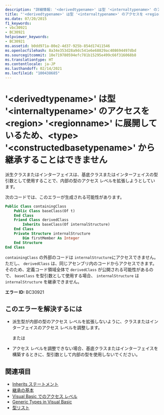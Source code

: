 ```yaml
---
description: "詳細情報: '<derivedtypename>' は型 '<internaltypename>' のアクセスを <region> '<regionname>' に展開しているため、<type> '<constructedbasetypename>' から継承することはできません"
title: "'<derivedtypename>' は型 '<internaltypename>' のアクセスを <region> '<regionname>' に展開しているため、<type> '<constructedbasetypename>' から継承することはできません"
ms.date: 07/20/2015
f1_keywords:
- vbc30921
- BC30921
helpviewer_keywords:
- BC30921
ms.assetid: b0dd971a-80e2-4d37-925b-854d17411546
ms.openlocfilehash: 8a34e353d28a9dc541e6e68829ac408694497dbd
ms.sourcegitcommit: 10e719780594efc781b15295e499c66f316068b8
ms.translationtype: HT
ms.contentlocale: ja-JP
ms.lasthandoff: 02/14/2021
ms.locfileid: "100438685"
---
```

# <a name="derivedtypename-cannot-inherit-from-type-constructedbasetypename-because-it-expands-the-access-of-type-internaltypename-to-region-regionname"></a>'\<derivedtypename>' は型 '\<internaltypename>' のアクセスを \<region> '\<regionname>' に展開しているため、\<type> '\<constructedbasetypename>' から継承することはできません

派生クラスまたはインターフェイスは、基底クラスまたはインターフェイスの型引数として使用することで、内部の型のアクセス レベルを拡張しようとしています。  
  
 次のコードでは、このエラーが生成される可能性があります。  
  
```vb  
Public Class containingClass  
    Public Class baseClass(Of t)  
    End Class  
    Friend Class derivedClass  
        Inherits baseClass(Of internalStructure)  
    End Class  
    Private Structure internalStructure  
        Dim firstMember As Integer  
    End Structure  
End Class  
```  
  
 `containingClass` の外部のコードは `internalStructure`にアクセスできません。 ただし、 `derivedClass` は、同じアセンブリ内のコードからアクセスできます。 そのため、定義コード領域全体で `derivedClass` が公開される可能性があるので、 `baseClass` を型引数として使用する場合、 `internalStructure` は `internalStructure` を継承できません。  
  
 **エラー ID:** BC30921  
  
## <a name="to-correct-this-error"></a>このエラーを解決するには  
  
- 派生型が内部の型のアクセス レベルを拡張しないように、クラスまたはインターフェイスのアクセス レベルを調整します。  
  
     または  
  
- アクセス レベルを調整できない場合、基底クラスまたはインターフェイスを構築するときに、型引数として内部の型を使用しないでください。  
  
## <a name="see-also"></a>関連項目

- [Inherits ステートメント](../language-reference/statements/inherits-statement.md)
- [継承の基本](../programming-guide/language-features/objects-and-classes/inheritance-basics.md)
- [Visual Basic でのアクセス レベル](../programming-guide/language-features/declared-elements/access-levels.md)
- [Generic Types in Visual Basic](../programming-guide/language-features/data-types/generic-types.md)
- [型リスト](../language-reference/statements/type-list.md)
